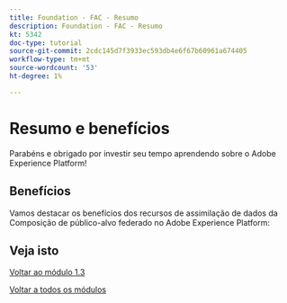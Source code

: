 ```yaml
---
title: Foundation - FAC - Resumo
description: Foundation - FAC - Resumo
kt: 5342
doc-type: tutorial
source-git-commit: 2cdc145d7f3933ec593db4e6f67b60961a674405
workflow-type: tm+mt
source-wordcount: '53'
ht-degree: 1%

---
```


# Resumo e benefícios

Parabéns e obrigado por investir seu tempo aprendendo sobre o Adobe Experience Platform!

## Benefícios

Vamos destacar os benefícios dos recursos de assimilação de dados da Composição de público-alvo federado no Adobe Experience Platform:



## Veja isto


[Voltar ao módulo 1.3](./fac.md)

[Voltar a todos os módulos](../../../overview.md)
